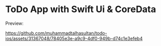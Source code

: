 # ToDo App with Swift Ui & CoreData
Preview:


https://github.com/muhammadtalhasultan/todo-ios/assets/31367048/78405e3e-a9c9-4df0-949b-d74c1e3efeb4

